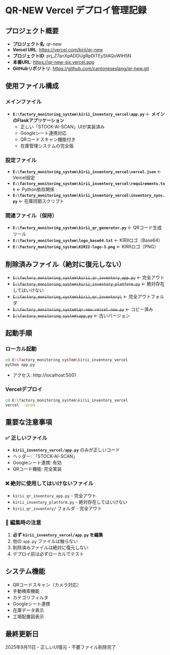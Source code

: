 # QR-NEW Vercel デプロイ管理記録

## プロジェクト概要
- **プロジェクト名**: qr-new
- **Vercel URL**: https://vercel.com/kirii/qr-new
- **プロジェクトID**: prj_Z7anXpADDUgRpDlTEyStAQvWlH5N
- **本番URL**: https://qr-new-six.vercel.app
- **GitHubリポジトリ**: https://github.com/cantoneseslang/qr-new.git

## 使用ファイル構成

### メインファイル
- **`E:\factory_monitoring_system\kirii_inventory_vercel\app.py`** ← **メインのFlaskアプリケーション**
  - 正しい「STOCK-AI-SCAN」UIが実装済み
  - Googleシート連携対応
  - QRコードスキャン機能付き
  - 在庫管理システムの完全版

### 設定ファイル
- **`E:\factory_monitoring_system\kirii_inventory_vercel\vercel.json`** ← Vercel設定
- **`E:\factory_monitoring_system\kirii_inventory_vercel\requirements.txt`** ← Python依存関係
- **`E:\factory_monitoring_system\kirii_inventory_vercel\inventory_sync.py`** ← 在庫同期スクリプト

### 関連ファイル（保持）
- **`E:\factory_monitoring_system\kirii_qr_generator.py`** ← QRコード生成ツール
- **`E:\factory_monitoring_system\logo_base64.txt`** ← KIRIIロゴ（Base64）
- **`E:\factory_monitoring_system\KIRII-logo-3.png`** ← KIRIIロゴ（PNG）

## 削除済みファイル（絶対に復元しない）
- ~~`E:\factory_monitoring_system\kirii_qr_inventory_app.py`~~ ← 完全アウト
- ~~`E:\factory_monitoring_system\kirii_inventory_platform.py`~~ ← 絶対存在してはいけない
- ~~`E:\factory_monitoring_system\kirii_qr_inventory\`~~ ← 完全アウトフォルダ
- ~~`E:\factory_monitoring_system\qr-new-vercel-now.py`~~ ← コピー済み
- ~~`E:\factory_monitoring_system\app.py`~~ ← 古いバージョン

## 起動手順

### ローカル起動
```bash
cd E:\factory_monitoring_system\kirii_inventory_vercel
python app.py
```
- アクセス: http://localhost:5001

### Vercelデプロイ
```bash
cd E:\factory_monitoring_system\kirii_inventory_vercel
vercel --prod
```

## 重要な注意事項

### ✅ 正しいファイル
- **`kirii_inventory_vercel/app.py`** のみが正しいコード
- ヘッダー: 「STOCK-AI-SCAN」
- Googleシート連携: 有効
- QRコード機能: 完全実装

### ❌ 絶対に使用してはいけないファイル
- `kirii_qr_inventory_app.py` - 完全アウト
- `kirii_inventory_platform.py` - 絶対存在してはいけない
- `kirii_qr_inventory/` フォルダ - 完全アウト

### 🔧 編集時の注意
1. **必ず `kirii_inventory_vercel/app.py` を編集**
2. 他の `app.py` ファイルは触らない
3. 削除済みファイルは絶対に復元しない
4. デプロイ前は必ずローカルでテスト

## システム機能
- QRコードスキャン（カメラ対応）
- 手動検索機能
- カテゴリフィルタ
- Googleシート連携
- 在庫データ表示
- 工場配置図表示

## 最終更新日
2025年9月11日 - 正しいUI復元・不要ファイル削除完了
